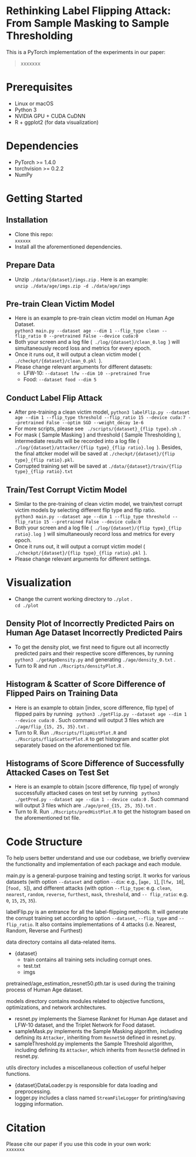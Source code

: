 # Rethinking Label Flipping Attack: From Sample Masking to Sample Thresholding

This is a PyTorch implementation of the experiments in our paper:
> xxxxxxx

# Prerequisites
* Linux or macOS
* Python 3
* NVIDIA GPU + CUDA CuDNN
* R + ggplot2 (for data visualization)

# Dependencies
* PyTorch >= 1.4.0
* torchvision >= 0.2.2
* NumPy

# Getting Started
## Installation
* Clone this repo:  
  ```xxxxxx```
* Install all the aforementioned dependencies.
## Prepare Data
* Unzip  ` ./data/{dataset}/imgs.zip ` . Here is an example:  
  ``` unzip ./data/age/imgs.zip -d ./data/age/imgs ```
## Pre-train Clean Victim Model
* Here is an example to pre-train clean victim model on Human Age Dataset.  
  ```python3 main.py --dataset age --dim 1 --flip_type clean --flip_ratio 0 --pretrained False --device cuda:0```
* Both your screen and a log file (`  ./log/{dataset}/clean_0.log  `) will simultaneously record loss and metrics for every epoch.
* Once it runs out, it will output a clean victim model (`  ./checkpt/{dataset}/clean_0.pkl  `).
* Please change relevant arguments for different datasets: 
  - LFW-10: `--dataset lfw --dim 10 --pretrained True`
  - Food: `--dataset food --dim 5`

## Conduct Label Flip Attack
* After pre-training a clean victim model, 
  ```python3 labelFlip.py --dataset age --dim 1 --flip_type threshold --flip_ratio 15 --device cuda:7 --pretrained False --optim SGD --weight_decay 1e-6```
* For more scripts, please see `  ./scripts/{dataset}_{flip type}.sh  `.
* For mask ( Sample Masking ) and threshold ( Sample Thresholding ), intermediate results will be recorded into a log file (`  ./log/{dataset}/attacker/{flip type}_{flip ratio}.log  `). Besides, the final attcker model will be saved at ` ./checkpt/{dataset}/{flip type}_{flip ratio}.pkl `.
* Corrupted training set will be saved at ` ./data/{dataset}/train/{flip type}_{flip ratio}.txt `

## Train/Test Corrupt Victim Model
* Similar to the pre-training of clean victim model, we train/test corrupt victim models by selecting different flip type and flip ratio.  
  ```python3 main.py --dataset age --dim 1 --flip_type threshold --flip_ratio 15 --pretrained False --device cuda:0```
* Both your screen and a log file (`  ./log/{dataset}/{flip type}_{flip ratio}.log  `) will simultaneously record loss and metrics for every epoch.
* Once it runs out, it will output a corrupt victim model (`  ./checkpt/{dataset}/{flip type}_{flip ratio}.pkl  `).
* Please change relevant arguments for different settings.

# Visualization
* Change the current working directory to `./plot` .  
  ``` cd ./plot ```
## Density Plot of Incorrectly Predicted Pairs on Human Age Dataset Incorrectly Predicted Pairs
* To get the density plot, we first need to figure out all incorrectly predicted pairs and their respective score differences, by running ` python3 ./getAgeDensity.py ` and generating  ` ./age/density_0.txt ` .
* Turn to R and run ` ./Rscripts/densityPlot.R ` .
## Histogram & Scatter of Score Difference of Flipped Pairs on Training Data 
* Here is an example to obtain [index, score difference, flip type] of flipped pairs by running ` python3 ./getFlip.py --dataset age --dim 1 --device cuda:0` . Such command will output 3 files which are ` ./age/flip_{15, 25, 35}.txt ` .
* Turn to R. Run ` ./Rscripts/flipHistPlot.R ` and ` ./Rscripts/flipScatterPlot.R ` to get histogram and scatter plot separately based on the aforementioned txt file.
##  Histograms of Score Difference of Successfully Attacked Cases on Test Set
* Here is an example to obtain [score difference, flip type] of wrongly successfully attacked cases on test set by running ` python3 ./getPred.py --dataset age --dim 1 --device cuda:0` . Such command will output 3 files which are ` ./age/pred_{15, 25, 35}.txt ` .
* Turn to R. Run ` ./Rscripts/predHistPlot.R ` to get the histogram based on the aforementioned txt file.
  
# Code Structure
To help users better understand and use our codebase, we briefly overview the functionality and implementation of each package and each module.

main.py is a general-purpose training and testing script. It works for various datasets (with option `--dataset` and option `--dim`: e.g., [`age, 1`], [`lfw, 10`], [`food, 5`]), and different attacks (with option `--flip_type`: e.g. `clean`, `nearest`, `random`, `reverse`, `furthest`, `mask`, `threshold`, and `-- flip_ratio`: e.g. `0`, `15`, `25`, `35`).

labelFlip.py is an entrance for all the label-flipping methods. It will generate the corrupt training set according to option `--dataset`, `--flip_type` and `--flip_ratio`. It also contains implementations of 4 attacks (i.e. Nearest, Random, Reverse and Furthest)

data directory contains all data-related items.
* {dataset}
  * train contains all training sets including corrupt ones.
  * test.txt
  * imgs

pretrained/age_estimation_resnet50.pth.tar is used during the training process of Human Age dataset.

models directory contains modules related to objective functions, optimizations, and network architectures.
* resnet.py implements the Siamese Ranknet for Human Age dataset and LFW-10 dataset, and the Triplet Network for Food dataset.
* sampleMask.py implements the Sample Masking algorithm, including defining its `Attacker`, inheriting from `Resnet50` defined in resnet.py.
* sampleThreshold.py implements the Sample Threshold algorithm, including defining its `Attacker`, which inherits from `Resnet50` defined in resnet.py.
  
utils directory includes a miscellaneous collection of useful helper functions.
* {dataset}DataLoader.py is responsible for data loading and preprocessing.
* logger.py includes a class named `StreamFileLogger` for printing/saving logging information.
# Citation
Please cite our paper if you use this code in your own work:  
 ``` xxxxxxx ```
